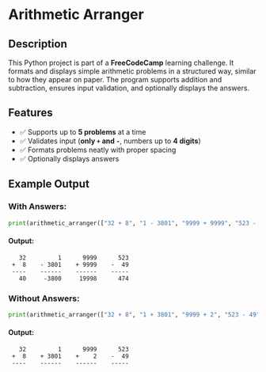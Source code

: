 # Arithmetic Arranger

## Description
This Python project is part of a **FreeCodeCamp** learning challenge. It formats and displays simple arithmetic problems in a structured way, similar to how they appear on paper. The program supports addition and subtraction, ensures input validation, and optionally displays the answers.

## Features
- ✅ Supports up to **5 problems** at a time
- ✅ Validates input (**only `+` and `-`**, numbers up to **4 digits**)
- ✅ Formats problems neatly with proper spacing
- ✅ Optionally displays answers

## Example Output
### With Answers:
```python
print(arithmetic_arranger(["32 + 8", "1 - 3801", "9999 + 9999", "523 - 49"], show_answers=True))
```
#### Output:
```
   32         1      9999      523
 +  8    - 3801    + 9999    -  49
 ----    ------    ------    -----
   40     -3800     19998      474
```

### Without Answers:
```python
print(arithmetic_arranger(["32 + 8", "1 + 3801", "9999 + 2", "523 - 49"], show_answers=False))
```
#### Output:
```
   32         1      9999      523
 +  8    + 3801    +    2    -  49
 ----    ------    ------    -----
```

